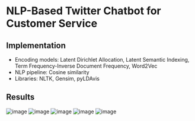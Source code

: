 # NLP-Based Twitter Chatbot for Customer Service

## Implementation
- Encoding models: Latent Dirichlet Allocation, Latent Semantic Indexing, Term Frequency-Inverse Document Frequency, Word2Vec
- NLP pipeline: Cosine similarity
- Libraries: NLTK, Gensim, pyLDAvis

## Results
![image](https://user-images.githubusercontent.com/78432605/118016039-eb20fe00-b322-11eb-8531-2784f691bddb.png)
![image](https://user-images.githubusercontent.com/78432605/118016206-228faa80-b323-11eb-8d81-d48236aff95c.png)
![image](https://user-images.githubusercontent.com/78432605/118016127-068c0900-b323-11eb-8c73-f4bd9dfa7a58.png)
![image](https://user-images.githubusercontent.com/78432605/118015727-9aa9a080-b322-11eb-82f5-c2902d07c90e.png)
![image](https://user-images.githubusercontent.com/78432605/118015791-aa28e980-b322-11eb-9869-5026ceb692d7.png)
